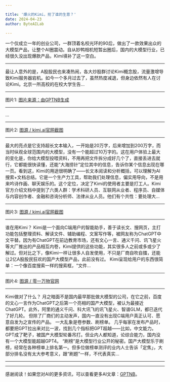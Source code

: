 ```yaml
---

title: '爆火的Kimi，抢了谁的生意？'
date: 2024-04-23
author: ByteAILab

---
```


一个仅成立一年的创业公司，一群顶着名校光环的90后，做出了一款效果出众的大模型产品，让整个AI圈震动。自从妙鸭相机短暂出圈后，国内的大模型行业，已经很久没出现爆款产品，Kimi填补了这一空白。

---
最让人意外的是，A股股民也来凑热闹，各大炒股群讨论Kimi概念股，流量激增导致Kimi服务器宕机。如今一个多月过去了，虽然热度减退，但身边依然有人在讨论Kimi。北京一所高校的在校大学生告...

---

图片1: [图片来源：由GPTNB生成](http://www.jesonc.com/upload/3B33CB85B496C0CB6FBA4C2BD79320AD/1713758917608/FiaQv0zejrXGPpKDKAyZ4JKVHxyA.png)

---

...

---

图片2: [图源 / kimi.ai官网截图](http://www.jesonc.com/FjVTZ6iIa6S-FWGykWHuqGUK1s5S)

---

最大的亮点是它支持超长文本输入，一开始是20万字，后来增加到200万字，而当时纵观全球范围内的大模型，没有一个能超过10万字的。这在用户体验上最大的变化是，你给大模型投喂资料，不用再把文件拆分成好几个了，直接丢进去就行，它都能很快读懂，还能“大海捞针”定位其中的信息，告诉你某个信息出现在哪一页。看到这，Kimi的用途很明确了——长文本阅读和分析概括，可以理解为AI搜索+文档总结。它是一个生产力工具，帮助我们处理信息，偏实用导向，不是用来吟诗作画、聊天娱乐的。这个定位，决定了Kimi的使用者主要是打工人。Kimi官方介绍文档中提到了六类人群：学术科研人员、互联网从业者、程序员、自媒体与内容创作者、金融和咨询分析师、法律从业人员。他们有个共性：要处理大...

---

图片3: [图源 / kimi.ai官网截图](http://www.jesonc.com/FjVTZ6iIa6S-FWGykWHuqGUK1s5S)

---

谁在用Kimi？ Kimi是一个面向C端用户的智能助手，善于读长文、搜网页，主打功能包括整理资料、解读文件、辅助编程、文案写作等，被网友称为ChatGPT中文平替。因为有ChatGPT在前边教育市场，还有文心一言、通义千问、讯飞星火等大厂推出的产品相互内卷，Kimi提供的这些功能，其实很多人之前或多或少了解过。但对比之下，像Kimi一样让很多人自发使用，不只是厂商自吹自擂，还能让2亿A股股民狂欢的国产大模型产品，此前没有过。 Kimi呈现给用户的东西很简单：一个像百度搜索一样的搜索框，“文件...

---

图片4: [图源 / 零一万物官网](http://www.jesonc.com/Fq_5PsxFJjBaMbhyfLry046JFl_o)

---

Kimi做对了什么？ 月之暗面不是国内最早那批做大模型的公司，在它之前，百度的文心一言作为ChatGPT之后第一个亮相的国产大模型，被认为最接近ChatGPT。此外，阿里的通义千问、科大讯飞的讯飞星火、智谱GLM，都已迭代了好几轮。 但除了厂商们的主动发声，国内一直没有出现C端用户真正认可、愿意自发为之宣传的产品。 一大乱象是卷参数、刷榜单。 几乎每家在发布产品时，都要把GPT拉出来对比一波，找到几个指标把GPT超越——比如，中文能力。GPT成了靶子，被国产大模型轮番吊打。但业内人都知道，论综合能力，国内没有一个大模型能超越GPT4。 “刷榜”是大模型行业公开的秘密。国产大模型乐于刷榜，经常在各种榜单上排名第一。但多位做榜单测评的业内人士告诉「定焦」，大部分排名没有太大参考意义，跟“刷题”一样，不代表真实...

---
---
感谢阅读！如果您对AI的更多资讯，可以查看更多AI文章：[GPTNB](https://gptnb.com)。